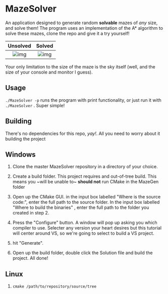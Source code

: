 MazeSolver
==========

An application designed to generate random **solvable** mazes of *any* size, and solve them! The program uses an implementation of the A* algorithm to solve these mazes, clone the repo and give it a try yourself!

Unsolved | Solved
:-------:|:------:
![img](http://i.imgur.com/AxVHDz5.png) | ![img](http://i.imgur.com/9ydpJcD.png)

Your only limitation to the size of the maze is the sky itself (well, and the size of your console and monitor I guess). 

Usage
------
`./MazeSolver -p` runs the program with print functionality, or just run it with `./MazeSolver` . Super simple!

Building
----------------------------------------------------
There's no dependencies for this repo, *yay!*. All you need to worry about it building the project

Windows
---------
1. Clone the master MazeSolver repository in a directory of your choice.

2. Create a build folder. This project requires and out-of-tree build. This means you ~will be unable to~ **should not** run CMake in the MazeGen folder

3. Open up the CMake GUI. in the input box labelled "Where is the source code:", enter the full path to the source folder. In the input box labelled "Where to build the binaries" , enter the full path to the folder you created in step 2.

4. Press the "Configure" button. A window will pop up asking you which compiler to use. Selecter any version your heart desires but this tutorial will center around VS, so we're going to select to build a VS project. 

5. hit "Generate".

6. Open up the build folder, double click the Solution file and build the project. All done!

Linux
---------
1. `cmake /path/to/repository/source/tree`

